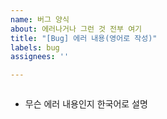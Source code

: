 ```yaml
---
name: 버그 양식
about: 에러나거나 그런 것 전부 여기
title: "[Bug] 에러 내용(영어로 작성)"
labels: bug
assignees: ''

---
```


```

```

- 무슨 에러 내용인지 한국어로 설명 

</br>
